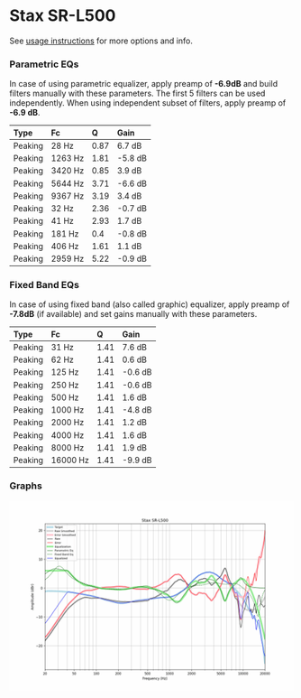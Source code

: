 # Stax SR-L500
See [usage instructions](https://github.com/jaakkopasanen/AutoEq#usage) for more options and info.

### Parametric EQs
In case of using parametric equalizer, apply preamp of **-6.9dB** and build filters manually
with these parameters. The first 5 filters can be used independently.
When using independent subset of filters, apply preamp of **-6.9 dB**.

| Type    | Fc      |    Q | Gain    |
|:--------|:--------|:-----|:--------|
| Peaking | 28 Hz   | 0.87 | 6.7 dB  |
| Peaking | 1263 Hz | 1.81 | -5.8 dB |
| Peaking | 3420 Hz | 0.85 | 3.9 dB  |
| Peaking | 5644 Hz | 3.71 | -6.6 dB |
| Peaking | 9367 Hz | 3.19 | 3.4 dB  |
| Peaking | 32 Hz   | 2.36 | -0.7 dB |
| Peaking | 41 Hz   | 2.93 | 1.7 dB  |
| Peaking | 181 Hz  | 0.4  | -0.8 dB |
| Peaking | 406 Hz  | 1.61 | 1.1 dB  |
| Peaking | 2959 Hz | 5.22 | -0.9 dB |

### Fixed Band EQs
In case of using fixed band (also called graphic) equalizer, apply preamp of **-7.8dB**
(if available) and set gains manually with these parameters.

| Type    | Fc       |    Q | Gain    |
|:--------|:---------|:-----|:--------|
| Peaking | 31 Hz    | 1.41 | 7.6 dB  |
| Peaking | 62 Hz    | 1.41 | 0.6 dB  |
| Peaking | 125 Hz   | 1.41 | -0.6 dB |
| Peaking | 250 Hz   | 1.41 | -0.6 dB |
| Peaking | 500 Hz   | 1.41 | 1.6 dB  |
| Peaking | 1000 Hz  | 1.41 | -4.8 dB |
| Peaking | 2000 Hz  | 1.41 | 1.2 dB  |
| Peaking | 4000 Hz  | 1.41 | 1.6 dB  |
| Peaking | 8000 Hz  | 1.41 | 1.9 dB  |
| Peaking | 16000 Hz | 1.41 | -9.9 dB |

### Graphs
![](./Stax%20SR-L500.png)